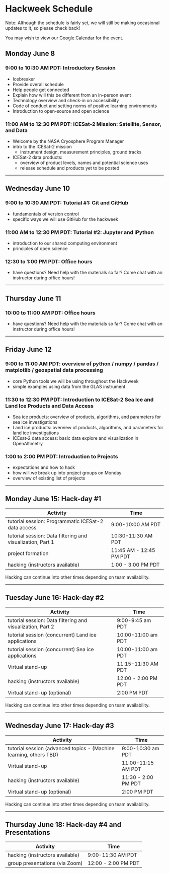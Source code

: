 # Hackweek Schedule

Note: Although the schedule is fairly set, we will still be making occasional updates to it, so please check back!

You may wish to view our [Google Calendar](https://calendar.google.com/calendar?cid=NHFzMzBzbHYyYW5nN3IzczM1b2E4aDhybG9AZ3JvdXAuY2FsZW5kYXIuZ29vZ2xlLmNvbQ) for the event.

## Monday June 8 

### 9:00 to 10:30 AM PDT: Introductory Session

* Icebreaker
* Provide overall schedule
* Help people get connected
* Explain how will this be different from an in-person event
* Technology overview and check-in on accessibility
* Code of conduct and setting norms of positive learning environments
* Introduction to open-source and open science

### 11:00 AM to 12:30 PM PDT: ICESat-2 Mission: Satellite, Sensor, and Data

* Welcome by the NASA Cryosphere Program Manager
* intro to the ICESat-2 mission
    * instrument design, measurement principles, ground tracks
* ICESat-2 data products: 
    * overview of product levels, names and potential science uses
    * release schedule and products yet to be posted

________________________________________________________

## Wednesday June 10

### 9:00 to 10:30 AM PDT: Tutorial #1: Git and GitHub

* fundamentals of version control 
* specific ways we will use GitHub for the hackweek

### 11:00 AM to 12:30 PM PDT: Tutorial #2: Jupyter and iPython

* introduction to our shared computing environment
* principles of open science 

### 12:30 to 1:00 PM PDT: Office hours

* have questions? Need help with the materials so far? Come chat with an instructor during office hours!

________________________________________________________

## Thursday June 11 

### 10:00 to 11:00 AM PDT: Office hours

* have questions? Need help with the materials so far? Come chat with an instructor during office hours!

________________________________________________________

## Friday June 12 

### 9:00 to 11:00 AM PDT: overview of python / numpy / pandas / matplotlib / geospatial data processing

* core Python tools we will be using throughout the Hackweek
* simple examples using data from the GLAS instrument

### 11:30 to 12:30 PM PDT: Introduction to ICESat-2 Sea Ice and Land Ice Products and Data Access

* Sea ice products: overview of products, algorithms, and parameters for sea ice investigations
* Land ice products: overview of products, algorithms, and parameters for land ice investigations
* ICEsat-2 data access: basic data explore and visualization in OpenAltimetry

### 1:00 to 2:00 PM PDT: Introduction to Projects

* expectations and how to hack
* how will we break up into project groups on Monday
* overview of existing list of projects

________________________________________________________

## Monday June 15: Hack-day #1

| Activity |  Time           | 
| --------- | ------------- |
| tutorial session: Programmatic ICESat-2 data access | 9:00-10:00 AM PDT  | 
| tutorial session: Data filtering and visualization, Part 1 | 10:30-11:30 AM PDT  | 
| project formation | 11:45 AM - 12:45 PM PDT | 
| hacking (instructors available) | 1:00 - 3:00 PM  PDT | 

Hacking can continue into other times depending on team availability.

________________________________________________________

## Tuesday June 16: Hack-day #2

| Activity |  Time           |
| --------- | ------------- | 
| tutorial session: Data filtering and visualization, Part 2 | 9:00-9:45 am PDT  |
| tutorial session (concurrent) Land ice applications | 10:00-11:00 am PDT  |
| tutorial session (concurrent) Sea ice applications | 10:00-11:00 am PDT  | 
| Virtual stand-up | 11:15-11:30 AM PDT | 
| hacking (instructors available) | 12:00 - 2:00 PM  PDT | 
| Virtual stand-up (optional) | 2:00 PM PDT |

Hacking can continue into other times depending on team availability.

________________________________________________________

## Wednesday June 17: Hack-day #3

| Activity |  Time           | 
| --------- | ------------- | 
| tutorial session (advanced topics - (Machine learning, others TBD) | 9:00-10:30 am PDT  |
| Virtual stand-up | 11:00-11:15 AM PDT | 
| hacking (instructors available) | 11:30 - 2:00 PM  PDT |
| Virtual stand-up (optional) | 2:00 PM PDT |

Hacking can continue into other times depending on team availability.
________________________________________________________

## Thursday June 18: Hack-day #4 and Presentations
| Activity |  Time           | 
| --------- | ------------- |
| hacking (instructors available) | 9:00-11:30 AM PDT | 
| group presentations (via Zoom)  | 12:00 - 2:00 PM PDT  | 
